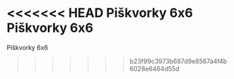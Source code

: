 <<<<<<< HEAD
Piškvorky 6x6
Piškvorky 6x6
=======
Piškvorky 6x6
>>>>>>> b23f99c3973b687d9e8567a4f4b6028e6464d55d
